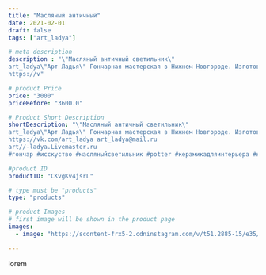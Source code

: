 ```yaml
---
title: "Масляный античный"
date: 2021-02-01
draft: false
tags: ["art_ladya"]

# meta description
description : "\"Масляный античный светильник\"
art_ladya\"Арт Ладья\" Гончарная мастерская в Нижнем Новгороде. Изготовление керамики и мастер//-классы по обучению. 
https://v"

# product Price
price: "3000"
priceBefore: "3600.0"

# Product Short Description
shortDescription: "\"Масляный античный светильник\"
art_ladya\"Арт Ладья\" Гончарная мастерская в Нижнем Новгороде. Изготовление керамики и мастер//-классы по обучению. 
https://vk.com/art_ladya art_ladya@mail.ru 
art//-ladya.Livemaster.ru
#гончар #исскуство #масляныйсветильник #potter #керамикадляинтерьера #керамикаручнаяработа #масляныйподсвечник #керамиканазаказ #handmade #свеча #керамика #candlestick #эксклюзивнаякерамика #painter #dishes #decor #ceramicar #nntoday #claygoods #светильник #ceramic #design #magic #античность #ceramicart #магия #подсвечник #clay #авторскаякерамика #маслянаялампа"

#product ID
productID: "CKvgKv4jsrL"

# type must be "products"
type: "products"

# product Images
# first image will be shown in the product page
images:
  - image: "https://scontent-frx5-2.cdninstagram.com/v/t51.2885-15/e35/144531260_1076369572868481_3452801284923107936_n.jpg?_nc_ht=scontent-frx5-2.cdninstagram.com&_nc_cat=109&_nc_ohc=epViW4U27ckAX9lWObE&edm=APU89FABAAAA&ccb=7-4&oh=03fda8154cad316439fef8bef7ce4880&oe=612C313D&_nc_sid=86f79a&ig_cache_key=MjQ5OTM1Nzc5NDMxMTc4NTE2Mw%3D%3D.2-ccb7-4"

---
```

lorem

